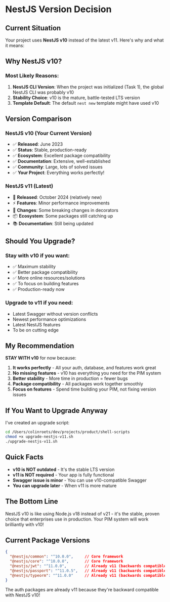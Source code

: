 # NestJS Version Decision

## Current Situation

Your project uses **NestJS v10** instead of the latest v11. Here's why and what it means:

## Why NestJS v10?

### Most Likely Reasons:
1. **NestJS CLI Version**: When the project was initialized (Task 1), the global NestJS CLI was probably v10
2. **Stability Choice**: v10 is the mature, battle-tested LTS version
3. **Template Default**: The default `nest new` template might have used v10

## Version Comparison

### NestJS v10 (Your Current Version)
- ✅ **Released**: June 2023
- ✅ **Status**: Stable, production-ready
- ✅ **Ecosystem**: Excellent package compatibility
- ✅ **Documentation**: Extensive, well-established
- ✅ **Community**: Large, lots of solved issues
- ✅ **Your Project**: Everything works perfectly!

### NestJS v11 (Latest)
- 📅 **Released**: October 2024 (relatively new)
- ⚡ **Features**: Minor performance improvements
- 🔧 **Changes**: Some breaking changes in decorators
- 📦 **Ecosystem**: Some packages still catching up
- 📚 **Documentation**: Still being updated

## Should You Upgrade?

### Stay with v10 if you want:
- ✅ Maximum stability
- ✅ Better package compatibility
- ✅ More online resources/solutions
- ✅ To focus on building features
- ✅ Production-ready now

### Upgrade to v11 if you need:
- Latest Swagger without version conflicts
- Newest performance optimizations
- Latest NestJS features
- To be on cutting edge

## My Recommendation

**STAY WITH v10** for now because:

1. **It works perfectly** - All your auth, database, and features work great
2. **No missing features** - v10 has everything you need for the PIM system
3. **Better stability** - More time in production = fewer bugs
4. **Package compatibility** - All packages work together smoothly
5. **Focus on features** - Spend time building your PIM, not fixing version issues

## If You Want to Upgrade Anyway

I've created an upgrade script:
```bash
cd /Users/colinroets/dev/projects/product/shell-scripts
chmod +x upgrade-nestjs-v11.sh
./upgrade-nestjs-v11.sh
```

## Quick Facts

- **v10 is NOT outdated** - It's the stable LTS version
- **v11 is NOT required** - Your app is fully functional
- **Swagger issue is minor** - You can use v10-compatible Swagger
- **You can upgrade later** - When v11 is more mature

## The Bottom Line

NestJS v10 is like using Node.js v18 instead of v21 - it's the stable, proven choice that enterprises use in production. Your PIM system will work brilliantly with v10!

## Current Package Versions
```json
{
  "@nestjs/common": "^10.0.0",     // Core framework
  "@nestjs/core": "^10.0.0",       // Core framework
  "@nestjs/jwt": "^11.0.0",        // Already v11 (backwards compatible)
  "@nestjs/passport": "^11.0.5",   // Already v11 (backwards compatible)
  "@nestjs/typeorm": "^11.0.0"     // Already v11 (backwards compatible)
}
```

The auth packages are already v11 because they're backward compatible with NestJS v10!
